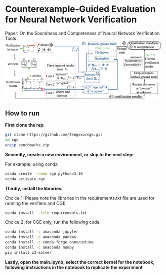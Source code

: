 # Counterexample-Guided Evaluation for Neural Network Verification

Paper: On the Soundness and Completeness of Neural Network Verification Tools
![Structure](https://github.com/fengxxu/cge/blob/master/structure.png?raw=true)

## How to run

**First clone the rep:**
```bash
git clone https://github.com/fengxxu/cge.git
cd cge
unzip benchmarks.zip
```
**Secondly, create a new environment, or skip to the next step:**

For example, using conda

```bash
conda create --name cge python=3.10
conda activate cge
```

**Thirdly, install the libraries:**

Choice 1: Please note the libraries in the requirements.txt file are used for running the verifiers and CGE, 
```bash
conda install --file requirements.txt
```
Choice 2: for CGE only, run the following code.
```bash
conda install -c anaconda jupyter
conda install -c anaconda pandas
conda install -c conda-forge onnxruntime
conda install -c anaconda numpy
pip install z3-solver
```
**Lastly, open the main.ipynb, select the correct kernel for the notebook, following instructions in the notebook to replicate the experiment**

